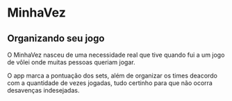 # MinhaVez
## Organizando seu jogo

O MinhaVez nasceu de uma necessidade real que tive quando
fui a um jogo de vôlei onde muitas pessoas queriam jogar.

O app marca a pontuação dos sets, além de organizar os times deacordo
com a quantidade de vezes jogadas, tudo certinho para que não ocorra
desavenças indesejadas.
